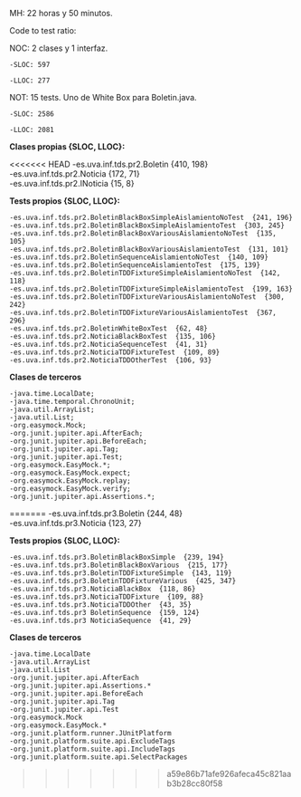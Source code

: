 MH: 22 horas y 50 minutos. 

Code to test ratio: 

NOC: 2 clases y 1 interfaz.

    -SLOC: 597   

    -LLOC: 277   


NOT: 15 tests. Uno de White Box para Boletin.java.

    -SLOC: 2586   

    -LLOC: 2081   

**Clases propias {SLOC, LLOC}:**  

<<<<<<< HEAD
    -es.uva.inf.tds.pr2.Boletin  {410, 198}   
    -es.uva.inf.tds.pr2.Noticia  {172, 71}   
    -es.uva.inf.tds.pr2.INoticia  {15, 8}
    
**Tests propios {SLOC, LLOC}:**  

    -es.uva.inf.tds.pr2.BoletinBlackBoxSimpleAislamientoNoTest  {241, 196}   
    -es.uva.inf.tds.pr2.BoletinBlackBoxSimpleAislamientoTest  {303, 245}   
    -es.uva.inf.tds.pr2.BoletinBlackBoxVariousAislamientoNoTest  {135, 105}   
    -es.uva.inf.tds.pr2.BoletinBlackBoxVariousAislamientoTest  {131, 101}   
    -es.uva.inf.tds.pr2.BoletinSequenceAislamientoNoTest  {140, 109}   
    -es.uva.inf.tds.pr2.BoletinSequenceAislamientoTest  {175, 139}   
    -es.uva.inf.tds.pr2.BoletinTDDFixtureSimpleAislamientoNoTest  {142, 118}   
    -es.uva.inf.tds.pr2.BoletinTDDFixtureSimpleAislamientoTest  {199, 163}  
    -es.uva.inf.tds.pr2.BoletinTDDFixtureVariousAislamientoNoTest  {300, 242}    
    -es.uva.inf.tds.pr2.BoletinTDDFixtureVariousAislamientoTest  {367, 296}   
    -es.uva.inf.tds.pr2.BoletinWhiteBoxTest  {62, 48}  
    -es.uva.inf.tds.pr2.NoticiaBlackBoxTest  {135, 106}  
    -es.uva.inf.tds.pr2.NoticiaSequenceTest  {41, 31}  
    -es.uva.inf.tds.pr2.NoticiaTDDFixtureTest  {109, 89}   
    -es.uva.inf.tds.pr2.NoticiaTDDOtherTest  {106, 93}  
    
    
**Clases de terceros**  

    -java.time.LocalDate;   
    -java.time.temporal.ChronoUnit;   
    -java.util.ArrayList;   
    -java.util.List;  
    -org.easymock.Mock;   
    -org.junit.jupiter.api.AfterEach;   
    -org.junit.jupiter.api.BeforeEach;   
    -org.junit.jupiter.api.Tag;   
    -org.junit.jupiter.api.Test;   
    -org.easymock.EasyMock.*;   
    -org.easymock.EasyMock.expect;   
    -org.easymock.EasyMock.replay;   
    -org.easymock.EasyMock.verify;   
    -org.junit.jupiter.api.Assertions.*;  
=======
    -es.uva.inf.tds.pr3.Boletin  {244, 48}   
    -es.uva.inf.tds.pr3.Noticia  {123, 27}   
    
**Tests propios {SLOC, LLOC}:**  

    -es.uva.inf.tds.pr3.BoletinBlackBoxSimple  {239, 194}  
    -es.uva.inf.tds.pr3.BoletinBlackBoxVarious  {215, 177}  
    -es.uva.inf.tds.pr3.BoletinTDDFixtureSimple  {143, 119}  
    -es.uva.inf.tds.pr3.BoletinTDDFixtureVarious  {425, 347} 
    -es.uva.inf.tds.pr3.NoticiaBlackBox  {118, 86}  
    -es.uva.inf.tds.pr3.NoticiaTDDFixture  {109, 88}  
    -es.uva.inf.tds.pr3.NoticiaTDDOther  {43, 35}  
    -es.uva.inf.tds.pr3 BoletinSequence  {159, 124}
    -es.uva.inf.tds.pr3 NoticiaSequence  {41, 29}
    
**Clases de terceros**  

    -java.time.LocalDate  
    -java.util.ArrayList  
    -java.util.List  
    -org.junit.jupiter.api.AfterEach  
    -org.junit.jupiter.api.Assertions.*  
    -org.junit.jupiter.api.BeforeEach  
    -org.junit.jupiter.api.Tag  
    -org.junit.jupiter.api.Test  
    -org.easymock.Mock  
    -org.easymock.EasyMock.*  
    -org.junit.platform.runner.JUnitPlatform  
    -org.junit.platform.suite.api.ExcludeTags  
    -org.junit.platform.suite.api.IncludeTags  
    -org.junit.platform.suite.api.SelectPackages  
>>>>>>> a59e86b71afe926afeca45c821aab3b28cc80f58
